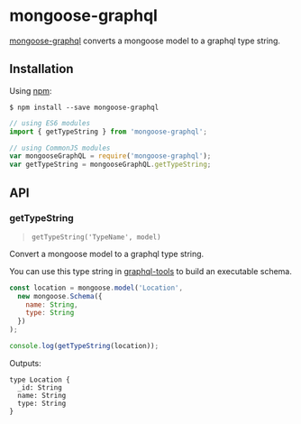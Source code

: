 # mongoose-graphql

[mongoose-graphql](https://github.com/zipdrug/mongoose-graphql) converts a mongoose model to a graphql type string.

## Installation

Using [npm](https://www.npmjs.org/):

    $ npm install --save mongoose-graphql

```js
// using ES6 modules
import { getTypeString } from 'mongoose-graphql';

// using CommonJS modules
var mongooseGraphQL = require('mongoose-graphql');
var getTypeString = mongooseGraphQL.getTypeString;
```
## API

### getTypeString

> `getTypeString('TypeName', model)`

Convert a mongoose model to a graphql type string.

You can use this type string in [graphql-tools](https://github.com/apollostack/graphql-tools) to build an executable schema.

```js
const location = mongoose.model('Location',
  new mongoose.Schema({
    name: String,
    type: String
  })
);

console.log(getTypeString(location));
```

Outputs:
```
type Location {
  _id: String
  name: String
  type: String
}
```
